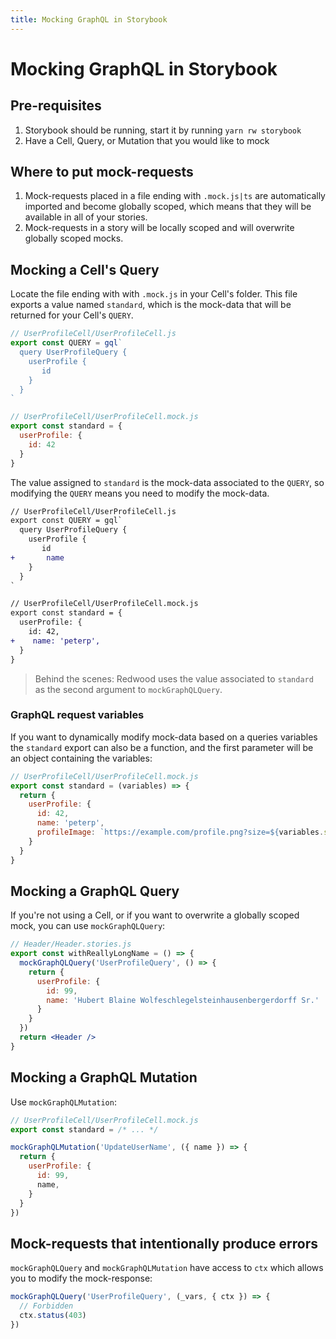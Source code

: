 ```yaml
---
title: Mocking GraphQL in Storybook
---
```

# Mocking GraphQL in Storybook

## Pre-requisites

1. Storybook should be running, start it by running `yarn rw storybook`
2. Have a Cell, Query, or Mutation that you would like to mock

## Where to put mock-requests

1. Mock-requests placed in a file ending with `.mock.js|ts` are automatically imported and become globally scoped, which means that they will be available in all of your stories.
2. Mock-requests in a story will be locally scoped and will overwrite globally scoped mocks.

## Mocking a Cell's Query

Locate the file ending with with `.mock.js` in your Cell's folder. This file exports a value named `standard`, which is the mock-data that will be returned for your Cell's `QUERY`.
```js /4,5,6,12,13,14
// UserProfileCell/UserProfileCell.js
export const QUERY = gql`
  query UserProfileQuery {
    userProfile {
       id
    }
  }
`

// UserProfileCell/UserProfileCell.mock.js
export const standard = {
  userProfile: {
    id: 42
  }
}
```

The value assigned to `standard` is the mock-data associated to the `QUERY`, so modifying the `QUERY` means you need to modify the mock-data.
```diff
// UserProfileCell/UserProfileCell.js
export const QUERY = gql`
  query UserProfileQuery {
    userProfile {
       id
+       name
    }
  }
`

// UserProfileCell/UserProfileCell.mock.js
export const standard = {
  userProfile: {
    id: 42,
+    name: 'peterp',
  }
}
```

> Behind the scenes: Redwood uses the value associated to `standard` as the second argument to `mockGraphQLQuery`.

### GraphQL request variables

If you want to dynamically modify mock-data based on a queries variables the `standard` export can also be a function, and the first parameter will be an object containing the variables:
```js /2,7
// UserProfileCell/UserProfileCell.mock.js
export const standard = (variables) => {
  return {
    userProfile: {
      id: 42,
      name: 'peterp',
      profileImage: `https://example.com/profile.png?size=${variables.size}`
    }
  }
}
```

## Mocking a GraphQL Query

If you're not using a Cell, or if you want to overwrite a globally scoped mock, you can use `mockGraphQLQuery`:

```jsx
// Header/Header.stories.js
export const withReallyLongName = () => {
  mockGraphQLQuery('UserProfileQuery', () => {
    return {
      userProfile: {
        id: 99,
        name: 'Hubert Blaine Wolfeschlegelsteinhausenbergerdorff Sr.'
      } 
    }
  })
  return <Header />
}
```

## Mocking a GraphQL Mutation

Use `mockGraphQLMutation`:

```js
// UserProfileCell/UserProfileCell.mock.js
export const standard = /* ... */

mockGraphQLMutation('UpdateUserName', ({ name }) => {
  return {
    userProfile: {
      id: 99,
      name,
    } 
  }
})
```

## Mock-requests that intentionally produce errors

`mockGraphQLQuery` and `mockGraphQLMutation` have access to `ctx` which allows you to modify the mock-response:

```js
mockGraphQLQuery('UserProfileQuery', (_vars, { ctx }) => {
  // Forbidden
  ctx.status(403)
})
```